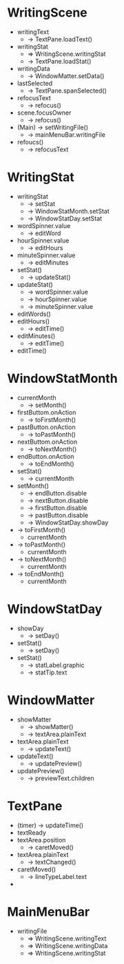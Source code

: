 # WritingScene
- writingText
    - -> TextPane.loadText()
- writingStat
    - => WritingScene.writingStat
    - -> TextPane.loadStat()
- writingData
    - -> WindowMatter.setData()
- lastSelected
    - -> TextPane.spanSelected()
- refocusText 
    - -> refocus()
- scene.focusOwner
    - -> refocus()
- (Main) -> setWritingFile() 
    - -> mainMenuBar.writingFile
- refoucs() 
    - -> refocusText

# WritingStat
- writingStat
    - -> setStat
    - -> WindowStatMonth.setStat
    - -> WindowStatDay.setStat
- wordSpinner.value
    - -> editWord
- hourSpinner.value
    - -> editHours
- minuteSpinner.value
    - -> editMinutes
- setStat()
    - -> updateStat()
- updateStat()
    - -> wordSpinner.value
    - -> hourSpinner.value
    - -> minuteSpinner.value
- editWords()
- editHours()
    - -> editTime()
- editMinutes()
    - -> editTime()
- editTime()

# WindowStatMonth
- currentMonth
    - -> setMonth()
- firstButtom.onAction 
    - -> toFirstMonth()
- pastButton.onAction 
    - -> toPastMonth()
- nextButtom.onAction 
    - -> toNextMonth()
- endButton.onAction 
    - -> toEndMonth()
- setStat() 
    - -> currentMonth
- setMonth() 
    - -> endButton.disable
    - -> nextButton.disable
    - -> firstButton.disable
    - -> pastButton.disable
    - -> WindowStatDay.showDay
- -> toFirstMonth()
    - currentMonth
- -> toPastMonth()
    - currentMonth
- -> toNextMonth()
    - currentMonth
- -> toEndMonth()
    - currentMonth

# WindowStatDay
- showDay
   - -> setDay() 
- setStat()
    - -> setDay()
- setStat()
    - -> statLabel.graphic
    - -> statTip.text

# WindowMatter
- showMatter
    - -> showMatter()
    - -> textArea.plainText
- textArea.plainText
    - -> updateText()
- updateText()
    - -> updatePreview()
- updatePreview() 
    - -> previewText.children

# TextPane
- (timer)
    -> updateTime()
- textReady
- textArea.position 
    - -> caretMoved()
- textArea.plainText 
    - -> textChanged()
- caretMoved()
    - -> lineTypeLabel.text
- 

# MainMenuBar
- writingFile
    - => WritingScene.writingText
    - => WritingScene.writingData
    - => WritingScene.writingStat
